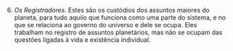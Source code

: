 ﻿6. *Os Registradores.* Estes são os custódios dos assuntos maiores do planeta, para tudo aquilo que funciona como uma parte do sistema, e no que se relaciona ao governo do universo e dele se ocupa. Eles trabalham no registro de assuntos planetários, mas não se ocupam das questões ligadas à vida e existência individual.
